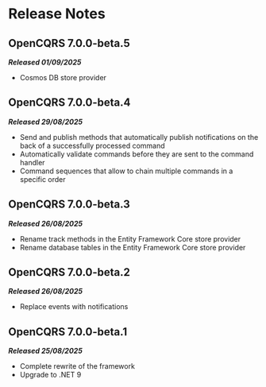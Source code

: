 # Release Notes

## OpenCQRS 7.0.0-beta.5
_**Released 01/09/2025**_
- Cosmos DB store provider

## OpenCQRS 7.0.0-beta.4
_**Released 29/08/2025**_
- Send and publish methods that automatically publish notifications on the back of a successfully processed command
- Automatically validate commands before they are sent to the command handler
- Command sequences that allow to chain multiple commands in a specific order

## OpenCQRS 7.0.0-beta.3
_**Released 26/08/2025**_
- Rename track methods in the Entity Framework Core store provider
- Rename database tables in the Entity Framework Core store provider

## OpenCQRS 7.0.0-beta.2
_**Released 26/08/2025**_
- Replace events with notifications

## OpenCQRS 7.0.0-beta.1 
_**Released 25/08/2025**_
- Complete rewrite of the framework
- Upgrade to .NET 9
